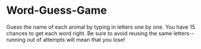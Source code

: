 # Word-Guess-Game

Guess the name of each animal by typing in letters one by one. You have 15 chances to get each word right. Be sure to avoid reusing the same
letters--running out of attempts will mean that you lose!
